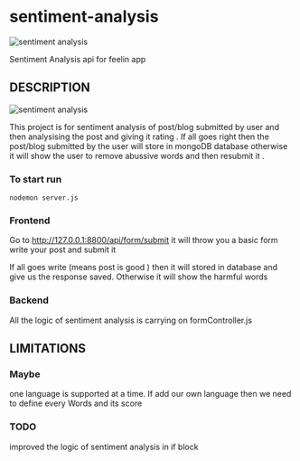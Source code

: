 # sentiment-analysis

![sentiment analysis](./images/sentiment.gif)

Sentiment Analysis api for feelin app

## DESCRIPTION

![sentiment analysis](./images/sentimenatalAnalysis)

This project is for sentiment analysis of post/blog submitted by user and then analysising the post and giving it rating . If all goes right then the post/blog submitted by the user will store in mongoDB database otherwise it will show the user to remove abussive words and then resubmit it .

### To start run

    nodemon server.js

### Frontend

Go to http://127.0.0.1:8800/api/form/submit
it will throw you a basic form write your post and submit it

If all goes write (means post is good ) then it will stored in database and give us the response saved. Otherwise it will show the harmful words

### Backend

All the logic of sentiment analysis is carrying on formController.js

## LIMITATIONS

### Maybe

one language is supported at a time.
If add our own language then we need to define every Words and its score

### TODO

improved the logic of sentiment analysis in if block
